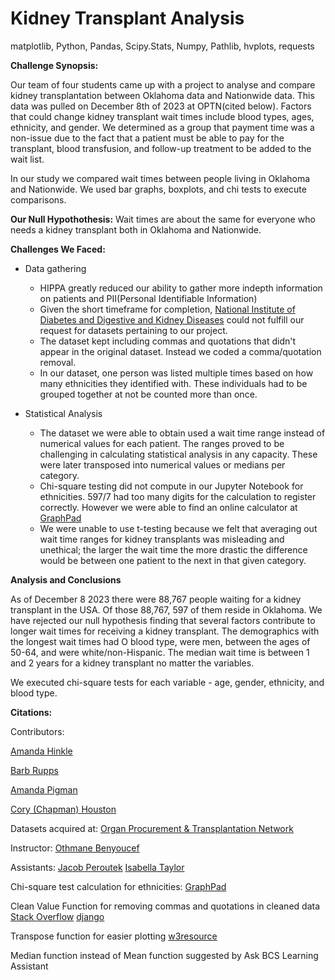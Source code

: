 # Kidney Transplant Analysis
matplotlib, Python, Pandas, Scipy.Stats, Numpy, Pathlib, hvplots, requests

**Challenge Synopsis:**

Our team of four students came up with a project to analyse and compare kidney transplantation between Oklahoma data and Nationwide data. This data was pulled on December 8th of 2023 at OPTN(cited below). Factors that could change kidney transplant wait times include blood types, ages, ethnicity, and gender. We determined as a group that payment time was a non-issue due to the fact that a patient must be able to pay for the transplant, blood transfusion, and follow-up treatment to be added to the wait list.

In our study we compared wait times between people living in Oklahoma and Nationwide. We used bar graphs, boxplots, and chi tests to execute comparisons.

**Our Null Hypothothesis:** Wait times are about the same for everyone who needs a kidney transplant both in Oklahoma and Nationwide.


**Challenges We Faced:**
- Data gathering
  
  - HIPPA greatly reduced our ability to gather more indepth information on patients and PII(Personal Identifiable Information)
  - Given the short timeframe for completion, [National Institute of Diabetes and Digestive and Kidney Diseases](https://www.niddk.nih.gov/) could not fulfill our request for datasets pertaining to our project.
  - The dataset kept including commas and quotations that didn't appear in the original dataset. Instead we coded a comma/quotation removal.
  - In our dataset, one person was listed multiple times based on how many ethnicities they identified with. These individuals had to be grouped together at not be counted more than once.

- Statistical Analysis
  - The dataset we were able to obtain used a wait time range instead of numerical values for each patient. The ranges proved to be challenging in calculating statistical analysis in any capacity. These were later transposed into numerical values or medians per category.
  - Chi-square testing did not compute in our Jupyter Notebook for ethnicities. 597/7 had too many digits for the calculation to register correctly. However we were able to find an online calculator at [GraphPad](https://www.graphpad.com/quickcalcs/chisquared2/)
  - We were unable to use t-testing because we felt that averaging out wait time ranges for kidney transplants was misleading and unethical; the larger the wait time the more drastic the difference would be between one patient to the next in that given category.

**Analysis and Conclusions**

As of December 8 2023 there were 88,767 people waiting for a kidney transplant in the USA. Of those 88,767, 597 of them reside in Oklahoma. We have rejected our null hypothesis finding that several factors contribute to longer wait times for receiving a kidney transplant. The demographics with the longest wait times had O blood type, were men, between the ages of 50-64, and were white/non-Hispanic. The median wait time is between 1 and 2 years for a kidney transplant no matter the variables.

We executed chi-square tests for each variable - age, gender, ethnicity, and blood type. 

**Citations:**

Contributors:

[Amanda Hinkle](https://www.linkedin.com/in/amanda-hinkle-9105941b6/)

[Barb Rupps](https://www.linkedin.com/in/barbrupps/)

[Amanda Pigman](https://www.linkedin.com/in/amanda-pigman-904558227/)

[Cory (Chapman) Houston](https://www.linkedin.com/in/cory-houston-679447147/)

Datasets acquired at: [Organ Procurement & Transplantation Network](https://optn.transplant.hrsa.gov/)

Instructor: [Othmane Benyoucef](https://www.linkedin.com/in/othmane-benyoucef-219a8637/)

Assistants: [Jacob Peroutek](https://www.linkedin.com/in/jperoutek/) [Isabella Taylor](https://www.linkedin.com/in/isabellajade/)

Chi-square test calculation for ethnicities: [GraphPad](https://www.graphpad.com/quickcalcs/chisquared2/)

Clean Value Function for removing commas and quotations in cleaned data [Stack Overflow](https://stackoverflow.com/questions/73951038/how-can-i-use-this-message-to-filter) [django](https://docs.djangoproject.com/en/5.0/ref/forms/validation/)

Transpose function for easier plotting [w3resource](https://www.w3resource.com/pandas/dataframe/dataframe-transpose.php)

Median function instead of Mean function suggested by Ask BCS Learning Assistant


